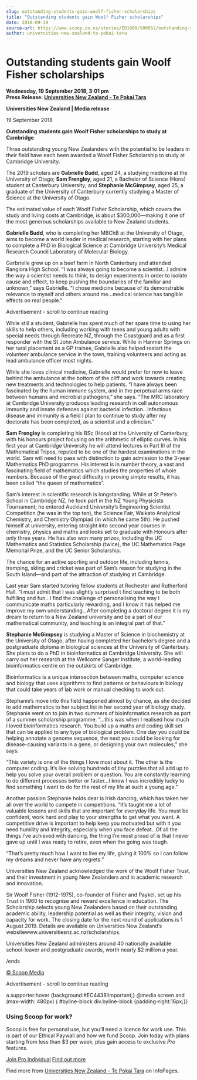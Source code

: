 ```yaml
---
slug: outstanding-students-gain-woolf-fisher-scholarships
title: "Outstanding students gain Woolf Fisher scholarships"
date: 2018-09-19
source-url: https://www.scoop.co.nz/stories/ED1809/S00052/outstanding-students-gain-woolf-fisher-scholarships.htm
author: universities-new-zealand-te-pokai-tara
---
```

Outstanding students gain Woolf Fisher scholarships
===================================================

**Wednesday, 19 September 2018, 3:01 pm**  
**Press Release: [Universities New Zealand - Te Pokai Tara](https://info.scoop.co.nz/Universities_New_Zealand_-_Te_Pokai_Tara)**

**Universities New Zealand | Media release**

19 September 2018

**Outstanding students gain Woolf Fisher scholarships to study at Cambridge**

Three outstanding young New Zealanders with the potential to be leaders in their field have each been awarded a Woolf Fisher Scholarship to study at Cambridge University.

The 2019 scholars are **Gabrielle Budd**, aged 24, a studying medicine at the University of Otago; **Sam Frengley**, aged 21, a Bachelor of Science (Hons) student at Canterbury University; and **Stephanie McGimpsey**, aged 25, a graduate of the University of Canterbury currently studying a Master of Science at the University of Otago.

The estimated value of each Woolf Fisher Scholarship, which covers the study and living costs at Cambridge, is about $300,000—making it one of the most generous scholarships available to New Zealand students.

**Gabrielle Budd**, who is completing her MBChB at the University of Otago, aims to become a world leader in medical research, starting with her plans to complete a PhD in Biological Science at Cambridge University’s Medical Research Council Laboratory of Molecular Biology.

Garbrielle grew up on a beef farm in North Canterbury and attended Rangiora High School. “I was always going to become a scientist…I admire the way a scientist needs to think, to design experiments in order to isolate cause and effect, to keep pushing the boundaries of the familiar and unknown,” says Gabrielle. “I chose medicine because of its demonstrable relevance to myself and others around me…medical science has tangible effects on real people.”

Advertisement - scroll to continue reading





While still a student, Gabrielle has spent much of her spare time to using her skills to help others, including working with teens and young adults with special needs through Recreate NZ, through the Coastguard and as a first responder with the St John Ambulance service. While in Hanmer Springs on her rural placement as a GP trainee, Gabrielle also helped restart the volunteer ambulance service in the town, training volunteers and acting as lead ambulance officer most nights.

While she loves clinical medicine, Gabrielle would prefer for now to leave behind the ambulance at the bottom of the cliff and work towards creating new treatments and technologies to help patients. “I have always been fascinated by the human immune system, and in the perpetual arms race between humans and microbial pathogens,” she says. “The MRC laboratory at Cambridge University produces leading research in cell autonomous immunity and innate defences against bacterial infection…Infectious disease and immunity is a field I plan to continue to study after my doctorate has been completed, as a scientist and a clinician.”

**Sam Frengley** is completing his BSc (Hons) at the University of Canterbury, with his honours project focusing on the arithmetic of elliptic curves. In his first year at Cambridge University he will attend lectures in Part III of the Mathematical Tripos, reputed to be one of the hardest examinations in the world. Sam will need to pass with distinction to gain admission to the 3-year Mathematics PhD programme. His interest is in number theory, a vast and fascinating field of mathematics which studies the properties of whole numbers. Because of the great difficulty in proving simple results, it has been called “the queen of mathematics”.

Sam’s interest in scientific research is longstanding. While at St Peter’s School in Cambridge NZ, he took part in the NZ Young Physicists Tournament; he entered Auckland University’s Engineering Scientist Competition (he was in the top ten), the Science Fair, Waikato Analytical Chemistry, and Chemistry Olympiad (in which he came 5th). He pushed himself at university, entering straight into second year courses in chemistry, physics and maths and looks set to graduate with Honours after only three years. He has also won many prizes, including the UC Mathematics and Statistics Scholarship (twice), the UC Mathematics Page Memorial Prize, and the UC Senior Scholarship.

The chance for an active sporting and outdoor life, including tennis, tramping, skiing and cricket was part of Sam’s reason for studying in the South Island—and part of the attraction of studying at Cambridge.

Last year Sam started tutoring fellow students at Rochester and Rutherford Hall. “I must admit that I was slightly surprised t find teaching to be both fulfilling and fun…I find the challenge of personalising the way I communicate maths particularly rewarding, and I know it has helped me improve my own understanding…After completing a doctoral degree it is my dream to return to a New Zealand university and be a part of our mathematical community, and teaching is an integral part of that.”

**Stephanie McGimpsey** is studying a Master of Science in biochemistry at the University of Otago, after having completed her bachelor’s degree and a postgraduate diploma in biological sciences at the University of Canterbury. She plans to do a PhD in bioinformatics at Cambridge University. She will carry out her research at the Wellcome Sanger Institute, a world-leading bioinformatics centre on the outskirts of Cambridge.

Bioinformatics is a unique intersection between maths, computer science and biology that uses algorithms to find patterns or behaviours in biology that could take years of lab work or manual checking to work out.

Stephanie’s move into this field happened almost by chance, as she decided to add mathematics to her subject list in her second year of biology study. Stephanie went on to join in two summers of bioinformatics research as part of a summer scholarship programme. “…this was when I realised how much I loved bioinformatics research. You build up a maths and coding skill set that can be applied to any type of biological problem. One day you could be helping annotate a genome sequence, the next you could be looking for disease-causing variants in a gene, or designing your own molecules,” she says.

“This variety is one of the things I love most about it. The other is the computer coding. It’s like solving hundreds of tiny puzzles that all add up to help you solve your overall problem or question. You are constantly learning to do different processes better or faster…I know I was incredibly lucky to find something I want to do for the rest of my life at such a young age.”

Another passion Stephanie holds dear is Irish dancing, which has taken her all over the world to compete in competitions. “It’s taught me a lot of valuable lessons and skills that are important for everyday life. You must be confident, work hard and play to your strengths to get what you want. A competitive drive is important to help keep you motivated but with it you need humility and integrity, especially when you face defeat…Of all the things I’ve achieved with dancing, the thing I’m most proud of is that I never gave up until I was ready to retire, even when the going was tough.

“That’s pretty much how I want to live my life, giving it 100% so I can follow my dreams and never have any regrets.”

Universities New Zealand acknowledged the work of the Woolf Fisher Trust, and their investment in young New Zealanders and in academic research and innovation.

Sir Woolf Fisher (1912-1975), co-founder of Fisher and Paykel, set up his Trust in 1960 to recognise and reward excellence in education. The Scholarship selects young New Zealanders based on their outstanding academic ability, leadership potential as well as their integrity, vision and capacity for work. The closing date for the next round of applications is 1 August 2019. Details are available on Universities New Zealand’s websitewww.universitiesnz.ac.nz/scholarships.

Universities New Zealand administers around 40 nationally available school-leaver and postgraduate awards, worth nearly $2 million a year.

/ends

  

[© Scoop Media](http://www.scoop.co.nz/about/terms.html)  

Advertisement - scroll to continue reading



a.supporter:hover {background:#EC4438!important;} @media screen and (max-width: 480px) { #byline-block div.byline-block {padding-right:16px;}}

### Using Scoop for work?

Scoop is free for personal use, but you’ll need a licence for work use. This is part of our Ethical Paywall and how we fund Scoop. Join today with plans starting from less than $3 per week, plus gain access to exclusive _Pro_ features.  
  
[Join Pro Individual](https://pro.scoop.co.nz/Individual/?from=ProIn24) [Find out more](https://pro.scoop.co.nz/using-scoop-for-work/?from=ProIn24)

Find more from [Universities New Zealand - Te Pokai Tara](https://info.scoop.co.nz/Universities_New_Zealand_-_Te_Pokai_Tara) on InfoPages.